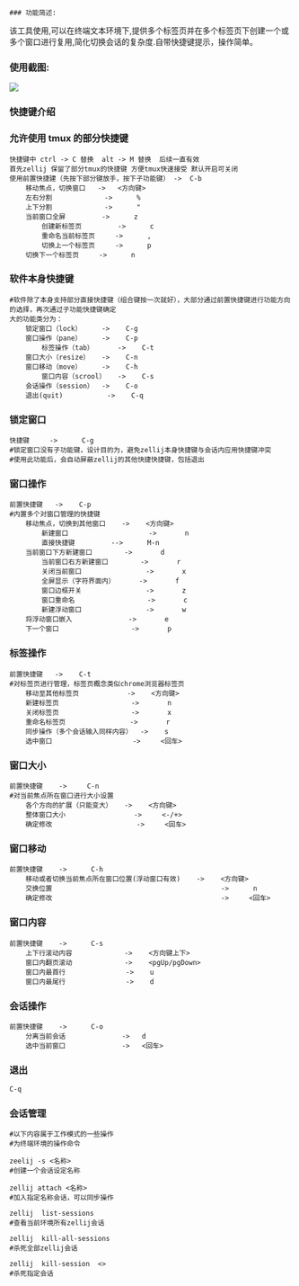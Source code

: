 	### 功能简述:

该工具使用,可以在终端文本环境下,提供多个标签页并在多个标签页下创建一个或多个窗口进行复用,简化切换会话的复杂度.自带快捷键提示，操作简单。

### 使用截图:

![](https://pic1.zhimg.com/80/v2-d9265712ecb94f3ded46dad54a91a5e8_1440w.webp)

### 快捷键介绍

### 允许使用 tmux 的部分快捷键

```text
快捷键中 ctrl -> C 替换  alt -> M 替换  后续一直有效
首先zellij 保留了部分tmux的快捷键 方便tmux快速接受 默认开启可关闭
使用前置快捷建（先按下部分键放手，按下子功能键） ->  C-b  
	移动焦点，切换窗口   ->   <方向键>
	左右分割             ->	     %
	上下分割             ->      "
	当前窗口全屏         ->      z
        创建新标签页         ->      c
        重命名当前标签页     ->      ,
        切换上一个标签页     ->      p
	切换下一个标签页     ->      n
```

### 软件本身快捷键

```text
#软件除了本身支持部分直接快捷键（组合键按一次就好），大部分通过前置快捷键进行功能方向的选择，再次通过子功能快捷键确定
大的功能类分为：
	锁定窗口（lock）     ->    C-g
	窗口操作（pane）     ->    C-p
        标签操作（tab）      ->    C-t
	窗口大小（resize）   ->    C-n
	窗口移动（move）     ->    C-h
        窗口内容（scrool）   ->    C-s
	会话操作（session）  ->    C-o
	退出(quit)           ->    C-q
```

### 锁定窗口

```text
快捷键     ->      C-g
#锁定窗口没有子功能键，设计目的为，避免zellij本身快捷键与会话内应用快捷键冲突
#使用此功能后，会自动屏蔽zellij的其他快捷快捷键，包括退出
```

### 窗口操作

```text
前置快捷键   ->    C-p
#内置多个对窗口管理的快捷键
	移动焦点，切换到其他窗口    ->    <方向键>
        新建窗口                    ->       n
		直接快捷键         -->      M-n
	当前窗口下方新建窗口        ->       d
        当前窗口右方新建窗口        ->       r
        关闭当前窗口                ->       x
        全屏显示（字符界面内）      ->       f
        窗口边框开关                ->       z
        窗口重命名                  ->       c
        新建浮动窗口                ->       w
	将浮动窗口嵌入              ->       e
	下一个窗口                  ->       p
```

### 标签操作

```text
前置快捷键   ->    C-t
#对标签页进行管理，标签页概念类似chrome浏览器标签页
	移动至其他标签页            ->    <方向键>
	新建标签页                  ->       n
	关闭标签页                  ->       x
	重命名标签页                ->       r
	同步操作（多个会话输入同样内容）  ->    s
	选中窗口                    ->     <回车>
```

### 窗口大小

```text
前置快捷键    ->     C-n
#对当前焦点所在窗口进行大小设置
	各个方向的扩展（只能变大）   ->    <方向键>
	整体窗口大小                 ->     <-/+>
	确定修改                     ->     <回车>
```

### 窗口移动

```text
前置快捷键    ->      C-h
	移动或者切换当前焦点所在窗口位置(浮动窗口有效)    ->    <方向键>
	交换位置                                          ->      n
	确定修改                                          ->     <回车>
```

### 窗口内容

```text
前置快捷键    ->      C-s
	上下行滚动内容             ->    <方向键上下>
	窗口内翻页滚动             ->    <pgUp/pgDown>
	窗口内最首行               ->    u
	窗口内最尾行               ->    d
```

### 会话操作

```text
前置快捷键    ->      C-o
	分离当前会话              ->   d
	选中当前窗口              ->   <回车>
```

### 退出

```text
C-q
```

### 会话管理

```text
#以下内容属于工作模式的一些操作
#为终端环境的操作命令

zeelij -s <名称>
#创建一个会话设定名称

zellij attach <名称>
#加入指定名称会话，可以同步操作

zellij  list-sessions
#查看当前环境所有zellij会话

zellij  kill-all-sessions
#杀死全部zellij会话

zellij  kill-session  <>
#杀死指定会话
```